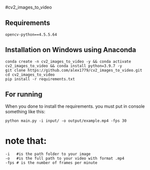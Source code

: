 #cv2_images_to_video

## Requirements
```
opencv-python==4.5.5.64
```

## Installation on Windows using Anaconda
```
conda create -n cv2_images_to_video -y && conda activate cv2_images_to_video && conda install python=3.9.7 -y
git clone https://github.com/alex1779/cv2_images_to_video.git
cd cv2_images_to_video
pip install -r requirements.txt
```

## For running

When you done to install the requirements.
you must put in console something like this:

```
python main.py -i input/ -o output/example.mp4 -fps 30
```

# note that:

	-i   #is the path folder to your image	
	-o   #is the full path to your video with format .mp4 
	-fps # is the number of frames per minute



